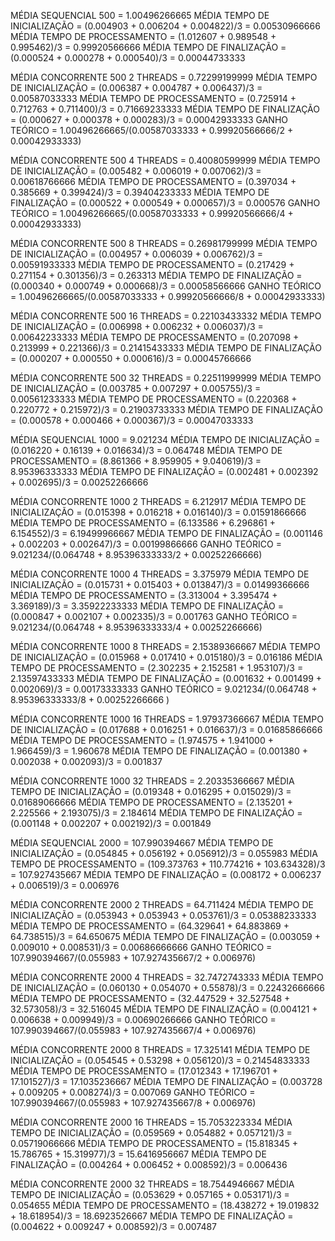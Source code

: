MÉDIA SEQUENCIAL 500 = 1.00496266665
    MÉDIA TEMPO DE INICIALIZAÇÃO = (0.004903 + 0.006204 + 0.004822)/3 = 0.00530966666
    MÉDIA TEMPO DE PROCESSAMENTO = (1.012607 + 0.989548 + 0.995462)/3 = 0.99920566666
    MÉDIA TEMPO DE FINALIZAÇÃO = (0.000524 + 0.000278 + 0.000540)/3 = 0.00044733333
    
    
    
MÉDIA CONCORRENTE 500 2 THREADS = 0.72299199999
    MÉDIA TEMPO DE INICIALIZAÇÃO = (0.006387 + 0.004787 + 0.006437)/3 = 0.00587033333
    MÉDIA TEMPO DE PROCESSAMENTO = (0.725914 + 0.712763 + 0.711400)/3 = 0.71669233333
    MÉDIA TEMPO DE FINALIZAÇÃO = (0.000627 + 0.000378 + 0.000283)/3 = 0.00042933333
    GANHO TEÓRICO = 1.00496266665/(0.00587033333 + 0.99920566666/2 + 0.00042933333)



MÉDIA CONCORRENTE 500 4 THREADS = 0.40080599999
    MÉDIA TEMPO DE INICIALIZAÇÃO = (0.005482 + 0.006019 + 0.007062)/3 = 0.00618766666
    MÉDIA TEMPO DE PROCESSAMENTO = (0.397034 + 0.385669 + 0.399424)/3 = 0.39404233333
    MÉDIA TEMPO DE FINALIZAÇÃO = (0.000522 + 0.000549 + 0.000657)/3 = 0.000576
    GANHO TEÓRICO = 1.00496266665/(0.00587033333 + 0.99920566666/4 + 0.00042933333)



 MÉDIA CONCORRENTE 500 8 THREADS = 0.26981799999
    MÉDIA TEMPO DE INICIALIZAÇÃO = (0.004957 + 0.006039 + 0.006762)/3 = 0.00591933333
    MÉDIA TEMPO DE PROCESSAMENTO = (0.217429 + 0.271154 + 0.301356)/3 = 0.263313
    MÉDIA TEMPO DE FINALIZAÇÃO = (0.000340 + 0.000749 + 0.000668)/3 = 0.00058566666
    GANHO TEÓRICO = 1.00496266665/(0.00587033333 + 0.99920566666/8 + 0.00042933333)



MÉDIA CONCORRENTE 500 16 THREADS = 0.22103433332
    MÉDIA TEMPO DE INICIALIZAÇÃO = (0.006998 + 0.006232 + 0.006037)/3 = 0.00642233333
    MÉDIA TEMPO DE PROCESSAMENTO = (0.207098 + 0.213999 + 0.221366)/3 = 0.21415433333
    MÉDIA TEMPO DE FINALIZAÇÃO = (0.000207 + 0.000550 + 0.000616)/3 = 0.00045766666



MÉDIA CONCORRENTE 500 32 THREADS = 0.22511999999
    MÉDIA TEMPO DE INICIALIZAÇÃO = (0.003785 + 0.007297 + 0.005755)/3 = 0.00561233333
    MÉDIA TEMPO DE PROCESSAMENTO = (0.220368 + 0.220772 + 0.215972)/3 = 0.21903733333
    MÉDIA TEMPO DE FINALIZAÇÃO = (0.000578 + 0.000466 + 0.000367)/3 = 0.00047033333

    
    
MÉDIA SEQUENCIAL 1000 = 9.021234
    MÉDIA TEMPO DE INICIALIZAÇÃO = (0.016220 + 0.16139 + 0.016634)/3 = 0.064748
    MÉDIA TEMPO DE PROCESSAMENTO = (8.861366 + 8.959905 + 9.040619)/3 = 8.95396333333
    MÉDIA TEMPO DE FINALIZAÇÃO = (0.002481 + 0.002392 + 0.002695)/3 = 0.00252266666



MÉDIA CONCORRENTE 1000 2 THREADS = 6.212917
    MÉDIA TEMPO DE INICIALIZAÇÃO = (0.015398 + 0.016218 + 0.016140)/3 = 0.01591866666
    MÉDIA TEMPO DE PROCESSAMENTO = (6.133586 + 6.296861 + 6.154552)/3 = 6.19499966667
    MÉDIA TEMPO DE FINALIZAÇÃO = (0.001146 + 0.002203 + 0.002647)/3 = 0.00199866666
    GANHO TEÓRICO = 9.021234/(0.064748 + 8.95396333333/2 + 0.00252266666)



MÉDIA CONCORRENTE 1000 4 THREADS = 3.375979
    MÉDIA TEMPO DE INICIALIZAÇÃO = (0.015731 + 0.015403 + 0.013847)/3 = 0.01499366666
    MÉDIA TEMPO DE PROCESSAMENTO = (3.313004 + 3.395474 + 3.369189)/3 = 3.35922233333
    MÉDIA TEMPO DE FINALIZAÇÃO = (0.000847 + 0.002107 + 0.002335)/3 = 0.001763
    GANHO TEÓRICO = 9.021234/(0.064748 + 8.95396333333/4 + 0.00252266666)



MÉDIA CONCORRENTE 1000 8 THREADS = 2.15389366667
    MÉDIA TEMPO DE INICIALIZAÇÃO = (0.015968 + 0.017410 + 0.015180)/3 = 0.016186
    MÉDIA TEMPO DE PROCESSAMENTO = (2.302235 + 2.152581 + 1.953107)/3 = 2.13597433333
    MÉDIA TEMPO DE FINALIZAÇÃO = (0.001632 + 0.001499 + 0.002069)/3 = 0.00173333333
    GANHO TEÓRICO = 9.021234/(0.064748 + 8.95396333333/8 + 0.00252266666 )



MÉDIA CONCORRENTE 1000 16 THREADS = 1.97937366667
    MÉDIA TEMPO DE INICIALIZAÇÃO = (0.017688 + 0.016251 + 0.016637)/3 = 0.01685866666
    MÉDIA TEMPO DE PROCESSAMENTO = (1.974575 + 1.941000 + 1.966459)/3 = 1.960678
    MÉDIA TEMPO DE FINALIZAÇÃO = (0.001380 + 0.002038 + 0.002093)/3 = 0.001837
    
    
    
MÉDIA CONCORRENTE 1000 32 THREADS = 2.20335366667
    MÉDIA TEMPO DE INICIALIZAÇÃO = (0.019348 + 0.016295 + 0.015029)/3 = 0.01689066666
    MÉDIA TEMPO DE PROCESSAMENTO = (2.135201 + 2.225566 + 2.193075)/3 = 2.184614
    MÉDIA TEMPO DE FINALIZAÇÃO = (0.001148 + 0.002207 + 0.002192)/3 = 0.001849



MÉDIA SEQUENCIAL 2000 = 107.990394667
    MÉDIA TEMPO DE INICIALIZAÇÃO = (0.054845 + 0.056192 + 0.056912)/3 = 0.055983
    MÉDIA TEMPO DE PROCESSAMENTO = (109.373763 + 110.774216 + 103.634328)/3 = 107.927435667
    MÉDIA TEMPO DE FINALIZAÇÃO = (0.008172 + 0.006237 + 0.006519)/3 = 0.006976



MÉDIA CONCORRENTE 2000 2 THREADS = 64.711424
    MÉDIA TEMPO DE INICIALIZAÇÃO = (0.053943 + 0.053943 + 0.053761)/3 = 0.05388233333
    MÉDIA TEMPO DE PROCESSAMENTO = (64.329641 + 64.883869 + 64.738515)/3 = 64.650675
    MÉDIA TEMPO DE FINALIZAÇÃO = (0.003059 + 0.009010 + 0.008531)/3 = 0.00686666666
    GANHO TEÓRICO = 107.990394667/(0.055983 + 107.927435667/2 + 0.006976)



MÉDIA CONCORRENTE 2000 4 THREADS = 32.7472743333
    MÉDIA TEMPO DE INICIALIZAÇÃO = (0.060130 + 0.054070 + 0.55878)/3 = 0.22432666666
    MÉDIA TEMPO DE PROCESSAMENTO = (32.447529 + 32.527548 + 32.573058)/3 = 32.516045
    MÉDIA TEMPO DE FINALIZAÇÃO = (0.004121 + 0.006638 + 0.009949)/3 = 0.00690266666
    GANHO TEÓRICO = 107.990394667/(0.055983 + 107.927435667/4 + 0.006976)



 MÉDIA CONCORRENTE 2000 8 THREADS = 17.325141
    MÉDIA TEMPO DE INICIALIZAÇÃO = (0.054545 + 0.53298 + 0.056120)/3 = 0.21454833333
    MÉDIA TEMPO DE PROCESSAMENTO = (17.012343 + 17.196701 + 17.101527)/3 = 17.1035236667
    MÉDIA TEMPO DE FINALIZAÇÃO = (0.003728 + 0.009205 + 0.008274)/3 = 0.007069
    GANHO TEÓRICO = 107.990394667/(0.055983 + 107.927435667/8 + 0.006976)



 MÉDIA CONCORRENTE 2000 16 THREADS = 15.7053223334
    MÉDIA TEMPO DE INICIALIZAÇÃO = (0.059569 + 0.054882 + 0.057121)/3 = 0.05719066666
    MÉDIA TEMPO DE PROCESSAMENTO = (15.818345 + 15.786765 + 15.319977)/3 = 15.6416956667
    MÉDIA TEMPO DE FINALIZAÇÃO = (0.004264 + 0.006452 + 0.008592)/3 = 0.006436
    
    

 MÉDIA CONCORRENTE 2000 32 THREADS = 18.7544946667
    MÉDIA TEMPO DE INICIALIZAÇÃO = (0.053629 + 0.057165 + 0.053171)/3 = 0.054655
    MÉDIA TEMPO DE PROCESSAMENTO = (18.438272 + 19.019832 + 18.618954)/3 = 18.6923526667
    MÉDIA TEMPO DE FINALIZAÇÃO = (0.004622 + 0.009247 + 0.008592)/3 = 0.007487
